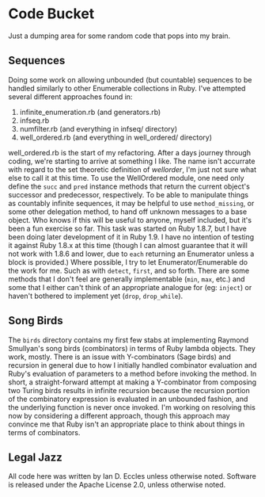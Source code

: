 # Code Bucket

Just a dumping area for some random code that pops into my brain.


## Sequences

Doing some work on allowing unbounded (but countable) sequences to be handled
similarly to other Enumerable collections in Ruby.  I've attempted several
different approaches found in:

1. infinite_enumeration.rb (and generators.rb)
1. infseq.rb
1. numfilter.rb (and everything in infseq/ directory)
1. well_ordered.rb (and everything in well_ordered/ directory)

well_ordered.rb is the start of my refactoring.  After a days journey through
coding, we're starting to arrive at something I like.  The name isn't accurrate
with regard to the set theoretic definition of *wellorder*, I'm just not sure
what else to call it at this time.  To use the WellOrdered
module, one need only define the `succ` and `pred` instance methods that return
the current object's successor and predecessor, respectively.  To be able to
manipulate things as countably infinite sequences, it may be helpful to use
`method_missing`, or some other delegation method, to hand off unknown messages
to a base object.  Who knows if this will be useful to anyone, myself included,
but it's been a fun exercise so far.  This task was started on Ruby 1.8.7, but
I have been doing later development of it in Ruby 1.9.  I have no intention of
testing it against Ruby 1.8.x at this time (though I can almost guarantee that
it will not work with 1.8.6 and lower, due to `each` returning an Enumerator
unless a block is provided.)  Where possible, I try to let Enumerator/Enumerable
do the work for me.  Such as with `detect`, `first`, and so forth.  There are
some methods that I don't feel are generally implementable (`min`, `max`, etc.)
and some that I either can't think of an appropriate analogue for (eg: `inject`)
or haven't bothered to implement yet (`drop`, `drop_while`).

## Song Birds

The `birds` directory contains my first few stabs at implementing Raymond Smullyan's
song birds (combinators) in terms of Ruby lambda objects.  They work, mostly.  There
is an issue with Y-combinators (Sage birds) and recursion in general due to how
I initially handled combinator evaluation and Ruby's evaluation of parameters to
a method before invoking the method.  In short, a straight-forward attempt at making
a Y-combinator from composing two Turing birds results in infinite recursion because
the recursion portion of the combinatory expression is evaluated in an unbounded
fashion, and the underlying function is never once invoked.  I'm working on resolving
this now by considering a different approach, though this approach may convince me
that Ruby isn't an appropriate place to think about things in terms of combinators.

## Legal Jazz

All code here was written by Ian D. Eccles unless otherwise noted.
Software is released under the Apache License 2.0, unless otherwise noted.
